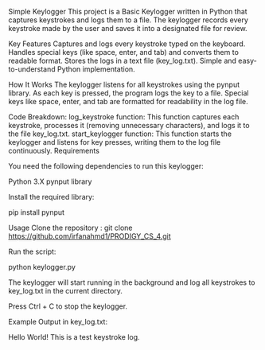 Simple Keylogger
This project is a Basic Keylogger written in Python that captures keystrokes and logs them to a file. The keylogger records every keystroke made by the user and saves it into a designated file for review.

Key Features
Captures and logs every keystroke typed on the keyboard.
Handles special keys (like space, enter, and tab) and converts them to readable format.
Stores the logs in a text file (key_log.txt).
Simple and easy-to-understand Python implementation.

How It Works
The keylogger listens for all keystrokes using the pynput library. As each key is pressed, the program logs the key to a file. Special keys like space, enter, and tab are formatted for readability in the log file.

Code Breakdown:
log_keystroke function:
This function captures each keystroke, processes it (removing unnecessary characters), and logs it to the file key_log.txt.
start_keylogger function:
This function starts the keylogger and listens for key presses, writing them to the log file continuously.
Requirements

You need the following dependencies to run this keylogger:

Python 3.X
pynput library

Install the required library:

pip install pynput

Usage
Clone the repository : git clone https://github.com/irfanahmd1/PRODIGY_CS_4.git

Run the script:

python keylogger.py

The keylogger will start running in the background and log all keystrokes to key_log.txt in the current directory.

Press Ctrl + C to stop the keylogger.

Example Output in key_log.txt:

Hello World!
This is a test keystroke log.
